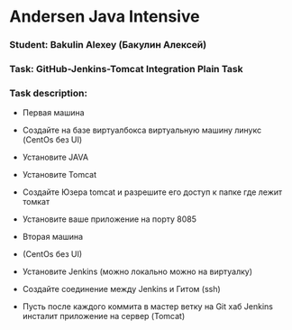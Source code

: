 # Andersen Java Intensive
### Student: Bakulin Alexey (Бакулин Алексей)
### Task: GitHub-Jenkins-Tomcat Integration Plain Task
### Task description:
* Первая машина
* Создайте на базе виртуалбокса виртуальную машину линукс (CentOs без UI)
* Установите JAVA
* Установите Tomcat
* Создайте Юзера tomcat и разрешите его доступ к папке где лежит томкат
* Установите ваше приложение на порту 8085  

* Вторая машина
* (CentOs без UI)
* Установите Jenkins (можно локально можно на виртуалку) 
* Создайте соединение между Jenkins и Гитом (ssh)
* Пусть после каждого коммита в мастер ветку на Git хаб Jenkins инсталит приложение на сервер (Tomcat)
